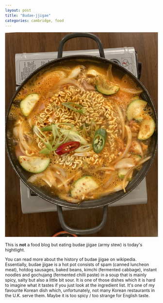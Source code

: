 ```yaml
---
layout: post
title: "Budae-jjigae"
categories: cambridge, food
---
```

<img src="/images/2022-08-03.jpg" alt="Korean hotpot" class="center">

This is **not** a food blog but eating budae jjigae (army stew) is today's hightlight.

You can read more about the history of budae jjigae on wikipedia. Essentially, budae jjigae is a hot pot consists of spam (canned luncheon meat), hotdog sausages, baked beans, kimchi (fermented cabbage), instant noodles and gochujang (fermented chilli paste) in a soup that is mainly spicy, salty but also a little bit sour. It is one of those dishes which it is hard to imagine what it tastes if you just look at the ingredient list. It's one of my favourite Korean dish which, unfortunately, not many Korean restaurants in the U.K. serve them. Maybe it is too spicy / too strange for English taste.